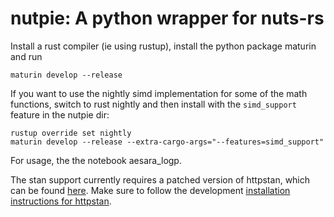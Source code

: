 # nutpie: A python wrapper for nuts-rs

Install a rust compiler (ie using rustup), install the python package maturin and run
```
maturin develop --release
```
If you want to use the nightly simd implementation for some of the math functions,
switch to rust nightly and then install with the `simd_support` feature in the nutpie dir:

```
rustup override set nightly
maturin develop --release --extra-cargo-args="--features=simd_support"
```

For usage, the the notebook aesara_logp.

The stan support currently requires a patched version of httpstan, which can be found
[here](https://github.com/stan-dev/httpstan/pull/600). Make sure to follow the development
[installation instructions for httpstan](https://httpstan.readthedocs.io/en/latest/installation.html#installation-from-source).
